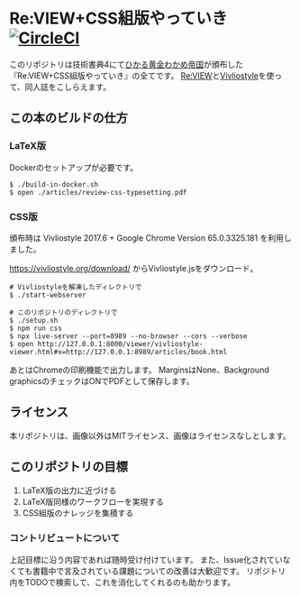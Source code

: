 # Re:VIEW+CSS組版やっていき [![CircleCI](https://circleci.com/gh/vvakame/review-css-typesetting.svg?style=svg)](https://circleci.com/gh/vvakame/review-css-typesetting)

このリポジトリは技術書典4にて[ひかる黄金わかめ帝国](https://techbookfest.org/event/tbf04/circle/11680001)が頒布した『Re:VIEW+CSS組版やっていき』の全てです。
[Re:VIEW](https://github.com/kmuto/review/)と[Vivliostyle](https://vivliostyle.org/)を使って、同人誌をこしらえます。

## この本のビルドの仕方

### LaTeX版

Dockerのセットアップが必要です。

```
$ ./build-in-docker.sh
$ open ./articles/review-css-typesetting.pdf
```

### CSS版

頒布時は Vivliostyle 2017.6 + Google Chrome Version 65.0.3325.181 を利用しました。

https://vivliostyle.org/download/ からVivliostyle.jsをダウンロード。

```
# Vivliostyleを解凍したディレクトリで
$ ./start-webserver
```
```
# このリポジトリのディレクトリで
$ ./setup.sh
$ npm run css
$ npx live-server --port=8989 --no-browser --cors --verbose
$ open http://127.0.0.1:8000/viewer/vivliostyle-viewer.html#x=http://127.0.0.1:8989/articles/book.html
```

あとはChromeの印刷機能で出力します。
MarginsはNone、Background graphicsのチェックはONでPDFとして保存します。

## ライセンス

本リポジトリは、画像以外はMITライセンス、画像はライセンスなしとします。

## このリポジトリの目標

1. LaTeX版の出力に近づける
2. LaTeX版同様のワークフローを実現する
3. CSS組版のナレッジを集積する

### コントリビュートについて

上記目標に沿う内容であれば随時受け付けています。
また、Issue化されていなくても書籍中で言及されている課題についての改善は大歓迎です。
リポジトリ内をTODOで検索して、これを消化してくれるのも助かります。
